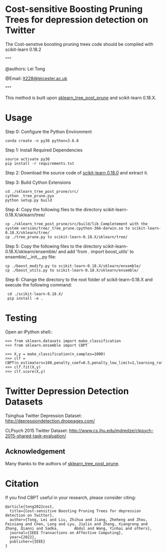 # Cost-sensitive Boosting Pruning Trees for depression detection on Twitter

The Cost-senstive boosting pruning trees code should be compiled with scikit-learn 0.18.2  

""" 

@authors: Lei Tong

@Email: lt228@leicester.ac.uk

""" 

This method is built upon [sklearn_tree_post_prune](https://github.com/shenwanxiang/sklearn-post-prune-tree/tree/master) and scikit-learn 0.18.X.

Usage 
======= 

Step 0: Configure the Python Environment
  ```
  conda create -n py36 python=3.6.8
  ```
Step 1: Install Required Dependencies
  ```
  source activate py36
  pip install -r requirements.txt
  ```
Step 2: Download the source code of [scikit-learn 0.18.0](https://github.com/scikit-learn/scikit-learn/tree/0.18.X) and extract it. 

Step 3: Build Cython Extensions
  ```
  cd ./sklearn_tree_post_prune/src/
  cython _tree_prune.pyx
  python setup.py build
  ```
Step 4: Copy the following files to the directory scikit-learn-0.18.X/sklearn/tree/
  ```
  cp ./sklearn_tree_post_prune/src/build/lib_Completement with the system version/tree/_tree_prune.cpython-36m-darwin.so to scikit-learn-0.18.X/sklearn/tree/
  cp ./tree_prune.py to scikit-learn-0.18.X/sklearn/tree/
  ```

Step 5: Copy the following files to the directory scikit-learn-0.18.X/sklearn/ensemble/ and add 'from . import boost\_utils' to ensemble/\_\_init\_\_.py file:
  ```
  cp ./boost_modify.py to scikit-learn-0.18.X/sklearn/ensemble/
  cp ./boost_utils.py to scikit-learn-0.18.X/sklearn/ensemble/
  ```
 
Step 6: Change the directory to the root folder of scikit-learn-0.18.X and execute the following command:
 ```
  cd ./scikit-learn-0.18.X/
  pip install -e .
  ```


Testing 
======= 

 

Open an IPython shell:: 

 

	>>> from sklearn.datasets import make_classification 
	>>> from sklearn.ensemble import CBPT 

	>>> X,y = make_classification(n_samples=1000)
	>>> clf = CBPT(n_estimators=100,penalty_coef=0.5,penalty_low_limit=1,learning_rate=0.5) 
	>>> clf.fit(X,y) 
	>>> clf.score(X,y)

 

Twitter Depression Detection Datasets 
======= 

Tsinghua Twitter Depression Dataset: http://depressiondetection.droppages.com/

CLPsych 2015 Twitter Dataset: http://www.cs.jhu.edu/mdredze/clpsych-2015-shared-task-evaluation/


## Acknowledgement
Many thanks to the authors of [sklearn_tree_post_prune](https://github.com/shenwanxiang/sklearn-post-prune-tree/tree/master). 


Citation 
======= 
If you find CBPT useful in your research, please consider citing:
	
	@article{tong2022cost,
	  title={Cost-sensitive Boosting Pruning Trees for depression detection on Twitter},
	  author={Tong, Lei and Liu, Zhihua and Jiang, Zheheng and Zhou, Feixiang and Chen, Long and Lyu, Jialin and Zhang, Xiangrong and Zhang, Qianni and Sadka, 	     Abdul and Wang, Yinhai and others},
	  journal={IEEE Transactions on Affective Computing},
	  year={2022},
	  publisher={IEEE}
	}

